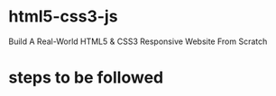 # html5-css3-js
Build A Real-World HTML5 &amp; CSS3 Responsive Website From Scratch

# steps to be followed
